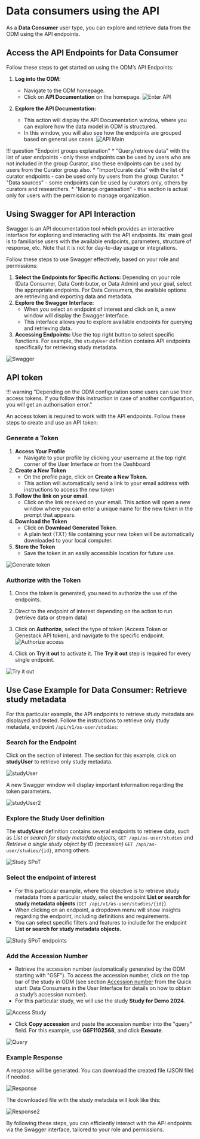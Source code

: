 # Data consumers using the API

As a **Data Consumer** user type, you can explore and retrieve data from the ODM using the API endpoints.

## Access the API Endpoints for Data Consumer

Follow these steps to get started on using the ODM’s API Endpoints:

1. **Log into the ODM**:
    * Navigate to the ODM homepage.
    * Click on **API Documentation** on the homepage.
   ![Enter API](quick-start-images/consumer-api-dashboard.png)

2. **Explore the API Documentation:**
      * This action will display the API Documentation window, where you can explore how the data model 
   in ODM is structured.
      * In this window, you will also see how the endpoints are grouped based on general use cases.
      ![API Main](quick-start-images/api-main-page.png)

!!! question "Endpoint groups explanation"
      * "Query/retrieve data" with the list of user endpoints - only these endpoints can be used by users who are not included in the group Curator, also these endpoints can be used by users from the Curator group also.
      * "Import/curate data" with the list of curator endpoints - can be used only by users from the group Curator.
      * "Data sources" - some endpoints can be used by curators only, others by curators and researchers.
      * "Manage organisation" - this section is actual only for users with the permission to manage organization.

## Using Swagger for API Interaction

Swagger is an API documentation tool which provides an interactive interface for exploring and 
interacting with the API endpoints. Its` main goal is to familiarise users with the available endpoints, 
parameters, structure of response, etc. Note that it is not for day-to-day usage or integrations.

Follow these steps to use Swagger effectively, based on your role and permissions:

1. **Select the Endpoints for Specific Actions:** Depending on your role (Data Consumer, Data Contributor, or Data Admin) 
and your goal, select the appropriate endpoints. For Data Consumers, the available options are retrieving and 
exporting data and metadata.
2. **Explore the Swagger Interface:**
      * When you select an endpoint of interest and click on it, a new window will display the Swagger interface.
      * This interface allows you to explore available endpoints for querying and retrieving data.
3. **Accessing Endpoints:** Use the top right button to select specific functions. For example, 
the `studyUser` definition contains API endpoints specifically for retrieving study metadata.

![Swagger](quick-start-images/swagger-groups.png)

## API token

!!! warning "Depending on the ODM configuration some users can use their access tokens. If you follow this instruction in case of another configuration, you will get an authorisation error."

An access token is required to work with the API endpoints. Follow these steps to create and use an API token:

### Generate a Token

1. **Access Your Profile**
    * Navigate to your profile by clicking your username at the top right corner of the User Interface or from the Dashboard
2. **Create a New Token**
    * On the profile page, click on **Create a New Token.**
    * This action will automatically send a link to your email address with instructions to access the new token
3. **Follow the link on your email**.
    * Click on the link received on your email. This action will open a new window where you can enter a unique name for the new token in the prompt that appears.
4. **Download the Token**
    * Click on **Download Generated Token**.
    * A plain text (TXT) file containing your new token will be automatically downloaded to your local computer.
5. **Store the Token**
    * Save the token in an easily accessible location for future use.

![Generate token](quick-start-images/generate-token.png)

### Authorize with the Token
1. Once the token is generated, you need to authorize the use of the endpoints. 
2. Direct to the endpoint of interest depending on the action to run (retrieve data or stream data)
3. Click on **Authorize**, select the type of token (Access Token or Genestack API token), 
and navigate to the specific endpoint.
   ![Authorize access](quick-start-images/authorize-access.png)

4. Click on **Try it out** to activate it. The **Try it out** step is required for every single endpoint.

![Try it out](quick-start-images/try-it-out.png)

## Use Case Example for Data Consumer: Retrieve study metadata

For this particular example, the API endpoints to retrieve study metadata are displayed and tested. 
Follow the instructions to retrieve only study metadata, endpoint `/api/v1/as-user/studies`:

### Search for the Endpoint

Click on the section of interest. The section for this example, click on **studyUser** to retrieve only study metadata.

![studyUser](quick-start-images/studyUser.png)

A new Swagger window will display important information regarding the token parameters.

![studyUser2](quick-start-images/studyUser-2.png)

### Explore the Study User definition

The **studyUser** definition contains several endpoints to retrieve data, such as 
*List or search for study metadata objects,* `GET /api/as-user/studies` 
and *Retrieve a single study object by ID (accession)* `GET /api/as-user/studies/{id}`, among others.

![Study SPoT](quick-start-images/study-spot.png)

### Select the endpoint of interest

* For this particular example, where the objective is to retrieve study metadata from a particular study, 
select the endpoint **List or search for study metadata objects** (`GET /api/v1/as-user/studies/{id}`).
* When clicking on an endpoint, a dropdown menu will show insights regarding the endpoint, 
including definitions and requirements.
* You can select specific filters and features to include for the endpoint
**List or search for study metadata objects.**

![Study SPoT endpoints](quick-start-images/study-spot-2.png)

### Add the Accession Number

* Retrieve the accession number (automatically generated by the ODM starting with "GSF"). 
To access the accession number, click on the top bar of the study in ODM 
(see section [Accession number](../quick-start/consumer-gui.md/#accession-number) 
from the Quick start: Data Consumers in the User Interface
for details on how to obtain a study’s accession number).
* For this particular study, we will use the study **Study for Demo 2024**.

![Access Study](quick-start-images/consumer-api-study-access.png)

* Click **Copy accession** and paste the accession number into the "query" field. 
For this example, use **GSF1102568**, and click **Execute**.

![Query](quick-start-images/api-query.png)

### Example Response

A response will be generated. You can download the created file (JSON file) if needed.

![Response](quick-start-images/consumer-api-study-responce.png)

The downloaded file with the study metadata will look like this:

![Response2](quick-start-images/consumer-api-study-responce-2.png)

By following these steps, you can efficiently interact with the API endpoints via the Swagger interface,
tailored to your role and permissions.
